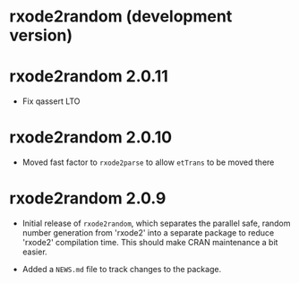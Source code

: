 # rxode2random (development version)

# rxode2random 2.0.11

- Fix qassert LTO

# rxode2random 2.0.10

- Moved fast factor to `rxode2parse` to allow `etTrans` to be moved there

# rxode2random 2.0.9

* Initial release of `rxode2random`, which separates the parallel
  safe, random number generation from 'rxode2' into a separate package to
  reduce 'rxode2' compilation time. This should make CRAN maintenance 
  a bit easier.

* Added a `NEWS.md` file to track changes to the package.
